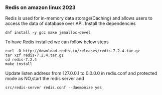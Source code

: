 ### Redis on amazon linux 2023
Redis is used for in-memory data storage(Caching) and allows users to access the data of database over API.
Install the dependencies

```
dnf install -y gcc make jemalloc-devel
```
To have Redis installed we can follow below steps
```
curl -O http://download.redis.io/releases/redis-7.2.4.tar.gz
tar xzf redis-7.2.4.tar.gz
cd redis-7.2.4
make install
```
Update listen address from 127.0.0.1 to 0.0.0.0 in redis.conf and protected mode as NO,start the redis server and 
```
src/redis-server redis.conf --daemonize yes
```



